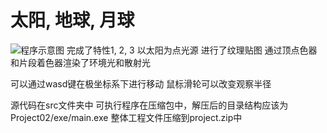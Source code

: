 
# 太阳, 地球, 月球

![程序示意图](GIF.gif)
完成了特性1, 2, 3
以太阳为点光源
进行了纹理贴图
通过顶点色器和片段着色器渲染了环境光和散射光

可以通过wasd键在极坐标系下进行移动
鼠标滑轮可以改变观察半径

源代码在src文件夹中
可执行程序在压缩包中，解压后的目录结构应该为Project02/exe/main.exe
整体工程文件压缩到project.zip中